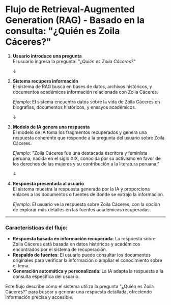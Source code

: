 # Flujo de Retrieval-Augmented Generation (RAG) - Basado en la consulta: "¿Quién es Zoila Cáceres?"

1. **Usuario introduce una pregunta**  
   El usuario ingresa la pregunta: _"¿Quién es Zoila Cáceres?"_

   ↓

2. **Sistema recupera información**  
   El sistema de RAG busca en bases de datos, archivos históricos, y documentos académicos información relacionada con Zoila Cáceres.

   _Ejemplo_: El sistema encuentra datos sobre la vida de Zoila Cáceres en biografías, documentos históricos, y ensayos académicos.

   ↓

3. **Modelo de IA genera una respuesta**  
   El modelo de IA toma los fragmentos recuperados y genera una respuesta coherente que responde a la pregunta del usuario sobre Zoila Cáceres.

   _Ejemplo_: "Zoila Cáceres fue una destacada escritora y feminista peruana, nacida en el siglo XIX, conocida por su activismo en favor de los derechos de las mujeres y su contribución a la literatura peruana."

   ↓

4. **Respuesta presentada al usuario**  
   El sistema muestra la respuesta generada por la IA y proporciona enlaces a los documentos o fuentes de donde se extrajo la información.

   _Ejemplo_: El usuario ve la respuesta sobre Zoila Cáceres, con la opción de explorar más detalles en las fuentes académicas recuperadas.

---

### Características del flujo:
- **Respuesta basada en información recuperada**: La respuesta sobre Zoila Cáceres está basada en datos históricos y académicos encontrados por el sistema de recuperación.
- **Respaldo de fuentes**: El usuario puede consultar los documentos originales para verificar la información o ampliar el conocimiento sobre el tema.
- **Generación automática y personalizada**: La IA adapta la respuesta a la consulta específica del usuario.

Este flujo describe cómo el sistema utiliza la pregunta "¿Quién es Zoila Cáceres?" para buscar y generar una respuesta detallada, ofreciendo información precisa y accesible.

